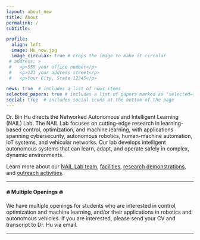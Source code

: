 ```yaml
---
layout: about_new
title: About
permalink: /
subtitle: 

profile:
  align: left
  image: Hu_now.jpg
  image_circular: true # crops the image to make it circular
 # address: >
 #   <p>555 your office number</p>
 #   <p>123 your address street</p>
 #   <p>Your City, State 12345</p>

news: true  # includes a list of news items
selected_papers: true # includes a list of papers marked as "selected={true}"
social: true  # includes social icons at the bottom of the page
---
```

Dr. Bin Hu directs the Networked Autonomous and Intelligent Learning (NAIL) Lab. The NAIL Lab focuses on cutting-edge research in learning-based control, optimization, and machine learning, with applications spanning cybersecurity, autonomous robotics, human-machine automation, IoT systems, and vehicular networks. Our lab develops intelligent autonomous systems that can learn, adapt, and operate safely in complex, dynamic environments.

Learn more about our [NAIL Lab team](/team-members/), [facilities](/resources/), [research demonstrations](/demonstrations/), and [outreach activities](/outreach/).

***

#### :fire: **Multiple Openings** :fire:
 <div class="card mt-3 p-3">
 We have multiple openings for students who are interested in control, optimization and machine learning, and/or their applications in robotics and autonomous vehicles. If you are interested, please send your CV and transcript to Dr. Hu via email. </div>

***

